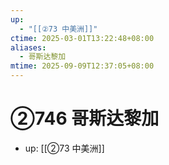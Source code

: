 ```yaml
---
up:
  - "[[②73 中美洲]]"
ctime: 2025-03-01T13:22:48+08:00
aliases:
  - 哥斯达黎加
mtime: 2025-09-09T12:37:05+08:00
---
```


# ②746 哥斯达黎加

- up: [[②73 中美洲]]
